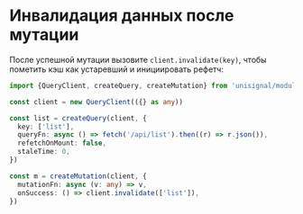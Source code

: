 # Инвалидация данных после мутации

После успешной мутации вызовите `client.invalidate(key)`, чтобы пометить кэш как устаревший и инициировать рефетч:

```ts
import {QueryClient, createQuery, createMutation} from 'unisignal/modules/query'

const client = new QueryClient(({} as any))

const list = createQuery(client, {
  key: ['list'],
  queryFn: async () => fetch('/api/list').then((r) => r.json()),
  refetchOnMount: false,
  staleTime: 0,
})

const m = createMutation(client, {
  mutationFn: async (v: any) => v,
  onSuccess: () => client.invalidate(['list']),
})
```
